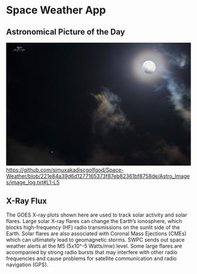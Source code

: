 # Space Weather App
## Astronomical Picture of the Day
![Image](Astro_Images/image.jpg)
https://github.com/simuxakadiscgolfgod/Space-Weather/blob/221e84a39d6d1277165373f87eb82361bf8758de/Astro_Images/image_log.txt#L1-L5

## X-Ray Flux
The GOES X-ray plots shown here are used to track solar activity and solar flares. Large solar X-ray flares can change the Earth’s ionosphere, which blocks high-frequency (HF) radio transmissions on the sunlit side of the Earth. Solar flares are also associated with Coronal Mass Ejections (CMEs) which can ultimately lead to geomagnetic storms. SWPC sends out space weather alerts at the M5 (5x10^-5 Watts/mw) level. Some large flares are accompanied by strong radio bursts that may interfere with other radio frequencies and cause problems for satellite communication and radio navigation (GPS).
